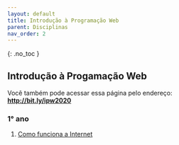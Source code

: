 ```yaml
---
layout: default
title: Introdução à Programação Web
parent: Disciplinas
nav_order: 2
---
```

{: .no_toc }
## Introdução à Progamação Web

Você também pode acessar essa página pelo endereço: **http://bit.ly/ipw2020**

### 1° ano

1. [Como funciona a Internet](/content/1-ipw-how-internet-works.html)
